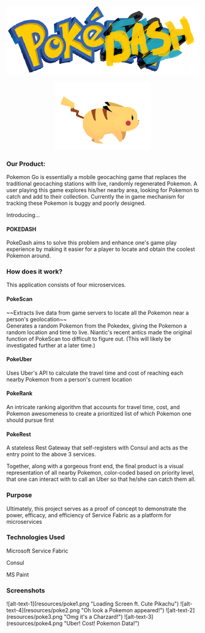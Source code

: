 <img src = "resources/word.png" />
<p align = "center">
<img src = "resources/pika.gif" />
</p>
<h3>Our Product:</h3>

Pokemon Go is essentially a mobile geocaching game that replaces the traditional geocaching stations with live, randomly regenerated Pokemon.  A user playing this game explores his/her nearby area, looking for Pokemon to catch and add to their collection. Currently the in game mechanism for tracking these Pokemon is buggy and poorly designed.

Introducing...

<h4>POKEDASH</h4>

PokeDash aims to solve this problem and enhance one's game play experience by making it easier for a player to locate and obtain the coolest Pokemon around.

<h3>How does it work?</h3>
This application consists of four microservices.
<h4>PokeScan</h4>
~~Extracts live data from game servers to locate all the Pokemon near a person's geolocation~~
<br/>
Generates a random Pokemon from the Pokedex, giving the Pokemon a random location and time to live. Niantic's recent antics made the original function of PokeScan too difficult to figure out. (This will likely be investigated further at a later time.)
<h4>PokeUber</h4>
Uses Uber's API to calculate the travel time and cost of reaching each nearby Pokemon from a person's current location
<h4>PokeRank</h4>
An intricate ranking algorithm that accounts for travel time, cost, and Pokemon awesomeness to create a prioritized list of which Pokemon one should pursue first
<h4>PokeRest</h4>
A stateless Rest Gateway that self-registers with Consul and acts as the entry point to the above 3 services.

Together, along with a gorgeous front end, the final product is a visual representation of all nearby Pokemon, color-coded based on priority level, that one can interact with to call an Uber so that he/she can catch them all.

<h3>Purpose</h3>
Ultimately, this project serves as a proof of concept to demonstrate the power, efficacy, and efficiency of Service Fabric as a platform for microservices

<h3>Technologies Used</h3>

Microsoft Service Fabric

Consul

MS Paint

<h3>Screenshots</h3>
<span>![alt-text-1](resources/poke1.png "Loading Screen ft. Cute Pikachu") ![alt-text-4](resources/poke2.png "Oh look a Pokemon appeared!") ![alt-text-2](resources/poke3.png "Omg it's a Charzard!") ![alt-text-3](resources/poke4.png "Uber! Cost! Pokemon Data!")</span>
